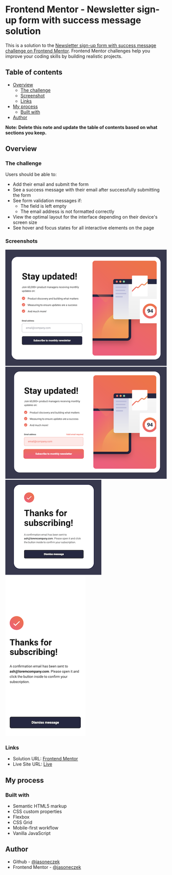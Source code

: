 # Frontend Mentor - Newsletter sign-up form with success message solution

This is a solution to the [Newsletter sign-up form with success message challenge on Frontend Mentor](https://www.frontendmentor.io/challenges/newsletter-signup-form-with-success-message-3FC1AZbNrv). Frontend Mentor challenges help you improve your coding skills by building realistic projects.

## Table of contents

- [Overview](#overview)
  - [The challenge](#the-challenge)
  - [Screenshot](#screenshot)
  - [Links](#links)
- [My process](#my-process)
  - [Built with](#built-with)
- [Author](#author)

**Note: Delete this note and update the table of contents based on what sections you keep.**

## Overview

### The challenge

Users should be able to:

- Add their email and submit the form
- See a success message with their email after successfully submitting the form
- See form validation messages if:
  - The field is left empty
  - The email address is not formatted correctly
- View the optimal layout for the interface depending on their device's screen size
- See hover and focus states for all interactive elements on the page

### Screenshots

![](./assets/screenshots/screenshot-desktop.png)
![](./assets/screenshots/screenshot-desktop-error.png)
![](./assets/screenshots/screenshot-desktop-success.png)
![](./assets/screenshots/screenshot-mobile-success.png)

### Links

- Solution URL: [Frontend Mentor](https://your-solution-url.com)
- Live Site URL: [Live](https://jasoneczek-newsletter-signup.vercel.app/)

## My process

### Built with

- Semantic HTML5 markup
- CSS custom properties
- Flexbox
- CSS Grid
- Mobile-first workflow
- Vanilla JavaScript

## Author

- Github - [@jasoneczek](https://github.com/jasoneczek)
- Frontend Mentor - [@jasoneczek](https://www.frontendmentor.io/profile/jasoneczek)
